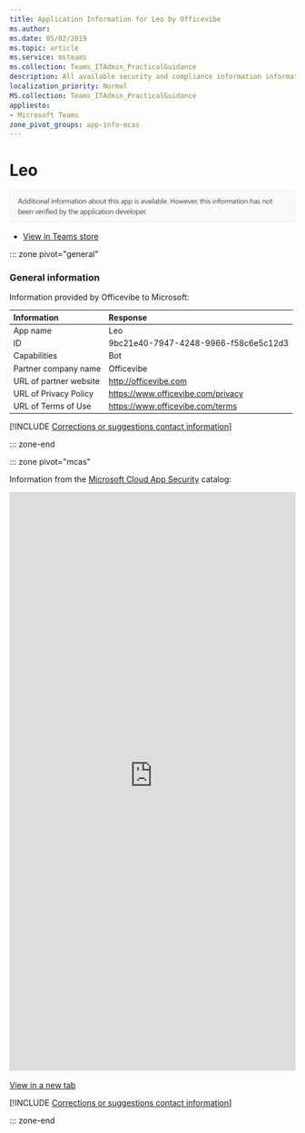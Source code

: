 ```yaml
---
title: Application Information for Leo by Officevibe
ms.author: 
ms.date: 05/02/2019
ms.topic: article
ms.service: msteams
ms.collection: Teams_ITAdmin_PracticalGuidance
description: All available security and compliance information information for Leo, its data handling policies, its Microsoft Cloud App Security app catalog information, and security/compliance information in the CSA STAR registry.
localization_priority: Normal
MS.collection: Teams_ITAdmin_PracticalGuidance
appliesto:
- Microsoft Teams
zone_pivot_groups: app-info-mcas
---
```

# Leo

<p></p><img alt="Non-attested image" src="./images/unattested.png" width="650"/>

* <a href="https://teams.microsoft.com/l/app/9bc21e40-7947-4248-9966-f58c6e5c12d3" target="_blank">View in Teams store</a>

::: zone pivot="general"

### General information

Information provided by Officevibe to Microsoft:

| **Information** | **Response** |
|:----------------|:-------------|
| App name | Leo |
| ID | 9bc21e40-7947-4248-9966-f58c6e5c12d3 |
| Capabilities | Bot |
| Partner company name | Officevibe |
| URL of partner website | <http://officevibe.com> |
| URL of Privacy Policy | <https://www.officevibe.com/privacy> |
| URL of Terms of Use | <https://www.officevibe.com/terms> |

 [!INCLUDE [Corrections or suggestions contact information](./includes/corrections-or-suggestions.md)]

::: zone-end


::: zone pivot="mcas"

Information from the [Microsoft Cloud App Security](https://www.microsoft.com/en-us/enterprise-mobility-security/cloud-app-security) catalog:

<iframe height='1020' title='Microsoft Cloud App Security Information' src='https://3ca685143b5b46b4b0e5266dadf2e97c.codepen.website/#/dashboard/35160' frameborder='no'  style='width: 100%;'></iframe>

<a href="https://3ca685143b5b46b4b0e5266dadf2e97c.codepen.website/#/dashboard/35160" target="_blank">View in a new tab</a>

[!INCLUDE [Corrections or suggestions contact information](./includes/corrections-or-suggestions.md)]

::: zone-end

